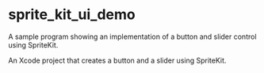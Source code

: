 # sprite_kit_ui_demo
A sample program showing an implementation of a button and slider control using SpriteKit.

An Xcode project that creates a button and a slider using SpriteKit. 
